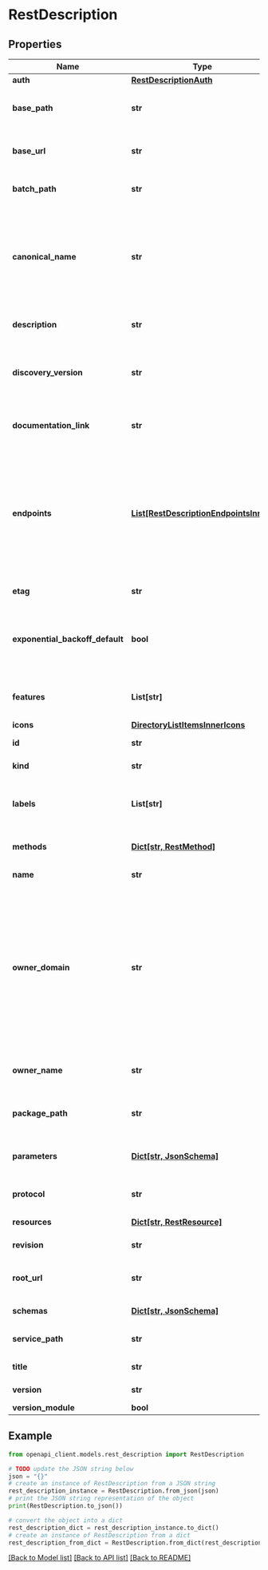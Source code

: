 # RestDescription


## Properties

Name | Type | Description | Notes
------------ | ------------- | ------------- | -------------
**auth** | [**RestDescriptionAuth**](RestDescriptionAuth.md) |  | [optional] 
**base_path** | **str** | [DEPRECATED] The base path for REST requests. | [optional] 
**base_url** | **str** | [DEPRECATED] The base URL for REST requests. | [optional] 
**batch_path** | **str** | The path for REST batch requests. | [optional] 
**canonical_name** | **str** | Indicates how the API name should be capitalized and split into various parts. Useful for generating pretty class names. | [optional] 
**description** | **str** | The description of this API. | [optional] 
**discovery_version** | **str** | Indicate the version of the Discovery API used to generate this doc. | [optional] [default to 'v1']
**documentation_link** | **str** | A link to human readable documentation for the API. | [optional] 
**endpoints** | [**List[RestDescriptionEndpointsInner]**](RestDescriptionEndpointsInner.md) | A list of location-based endpoint objects for this API. Each object contains the endpoint URL, location, description and deprecation status. | [optional] 
**etag** | **str** | The ETag for this response. | [optional] [readonly] 
**exponential_backoff_default** | **bool** | Enable exponential backoff for suitable methods in the generated clients. | [optional] 
**features** | **List[str]** | A list of supported features for this API. | [optional] 
**icons** | [**DirectoryListItemsInnerIcons**](DirectoryListItemsInnerIcons.md) |  | [optional] 
**id** | **str** | The ID of this API. | [optional] 
**kind** | **str** | The kind for this response. | [optional] [default to 'discovery#restDescription']
**labels** | **List[str]** | Labels for the status of this API, such as labs or deprecated. | [optional] 
**methods** | [**Dict[str, RestMethod]**](RestMethod.md) | API-level methods for this API. | [optional] 
**name** | **str** | The name of this API. | [optional] 
**owner_domain** | **str** | The domain of the owner of this API. Together with the ownerName and a packagePath values, this can be used to generate a library for this API which would have a unique fully qualified name. | [optional] 
**owner_name** | **str** | The name of the owner of this API. See ownerDomain. | [optional] 
**package_path** | **str** | The package of the owner of this API. See ownerDomain. | [optional] 
**parameters** | [**Dict[str, JsonSchema]**](JsonSchema.md) | Common parameters that apply across all apis. | [optional] 
**protocol** | **str** | The protocol described by this document. | [optional] [default to 'rest']
**resources** | [**Dict[str, RestResource]**](RestResource.md) | The resources in this API. | [optional] 
**revision** | **str** | The version of this API. | [optional] 
**root_url** | **str** | The root URL under which all API services live. | [optional] 
**schemas** | [**Dict[str, JsonSchema]**](JsonSchema.md) | The schemas for this API. | [optional] 
**service_path** | **str** | The base path for all REST requests. | [optional] 
**title** | **str** | The title of this API. | [optional] 
**version** | **str** | The version of this API. | [optional] 
**version_module** | **bool** |  | [optional] 

## Example

```python
from openapi_client.models.rest_description import RestDescription

# TODO update the JSON string below
json = "{}"
# create an instance of RestDescription from a JSON string
rest_description_instance = RestDescription.from_json(json)
# print the JSON string representation of the object
print(RestDescription.to_json())

# convert the object into a dict
rest_description_dict = rest_description_instance.to_dict()
# create an instance of RestDescription from a dict
rest_description_from_dict = RestDescription.from_dict(rest_description_dict)
```
[[Back to Model list]](../README.md#documentation-for-models) [[Back to API list]](../README.md#documentation-for-api-endpoints) [[Back to README]](../README.md)


